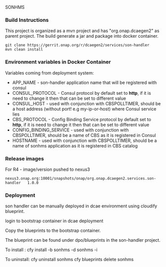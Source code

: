 SONHMS 

### Build Instructions

This project is organized as a mvn project and has "org.onap.dcaegen2" as parent project. The build generate a jar and package into docker container. 

```
git clone https://gerrit.onap.org/r/dcaegen2/services/son-handler
mvn clean install
```


### Environment variables in Docker Container


Variables coming from deployment system:

- APP_NAME - son-handler application name that will be registered with consul
- CONSUL_PROTOCOL - Consul protocol by default set to **http**, if it is need to change it then that can be set to different value 
- CONSUL_HOST - used with conjunction with CBSPOLLTIMER, should be a host address (without port! e.g my-ip-or-host) where Consul service lies
- CBS_PROTOCOL - Config Binding Service protocol by default set to **http**, if it is need to change it then that can be set to different value
- CONFIG_BINDING_SERVICE - used with conjunction with CBSPOLLTIMER, should be a name of CBS as it is registered in Consul
- HOSTNAME - used with conjunction with CBSPOLLTIMER, should be a name of sonhms application as it is registered in CBS catalog
### Release images
For R4 - image/version  pushed to nexus3 
```
nexus3.onap.org:10001/snapshots/onap/org.onap.dcaegen2.services.son-handler   1.0.0
```

### Deployment
son handler can be manually deployed in dcae environment using cloudify blueprint.

login to bootstrap container in dcae deployment

Copy the blueprints to the bootstrap container.

The blueprint can be found under dpo/blueprints in the son-handler project.

To install : 
	cfy install -b sonhms -d sonhms -i <inputs filepath> <blueprint filepath> 

To uninstall:
	cfy uninstall sonhms
	cfy blueprints delete sonhms


